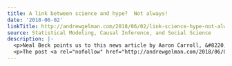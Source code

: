 ```yaml
---
title: A link between science and hype?  Not always!
date: '2018-06-02'
linkTitle: http://andrewgelman.com/2018/06/02/link-science-hype-not-always/
source: Statistical Modeling, Causal Inference, and Social Science
description: |-
  <p>Neal Beck points us to this news article by Aaron Carroll, &#8220;A Link Between Alcohol and Cancer? It’s Not Nearly as Scary as It Seems.&#8221; Here&#8217;s Carroll: Citing evidence, the American Society of Clinical Oncology warned that even light drinking could increase the risk of cancer. . . . It acknowledges that the greatest risks [&#8230;]</p>
  <p>The post <a rel="nofollow" href="http://andrewgelman.com/2018/06/02/link-science-hype-not-always/">A link between science and hype?  Not alw
---
```

